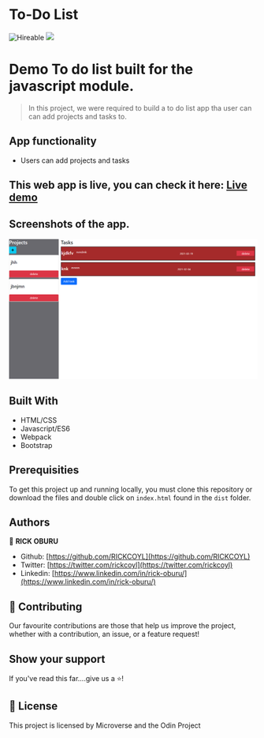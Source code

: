 # To-Do List

![Hireable](https://img.shields.io/badge/Hireable-yes-success) ![](https://img.shields.io/badge/-Microverse%20projects-blueviolet)

# Demo To do list built for the javascript module.

> In this project, we were required to build a to do list app tha user can can add projects and tasks to.

## App functionality

- Users can add projects and tasks

## This web app is live, you can check it here: [Live demo](https://rickcoyl.github.io/to-do-list/dist/index.html)

## Screenshots of the app.

![image](src/images/Screenshot.png)

## Built With

- HTML/CSS
- Javascript/ES6
- Webpack
- Bootstrap

## Prerequisities

To get this project up and running locally, you must clone this repository or download the files and double click on `index.html` found in the `dist` folder.

## Authors

👤 **RICK OBURU**

- Github: [https://github.com/RICKCOYL](https://github.com/RICKCOYL)
- Twitter: [https://twitter.com/rickcoyl](https://twitter.com/rickcoyl)
- Linkedin: [https://www.linkedin.com/in/rick-oburu/](https://www.linkedin.com/in/rick-oburu/)

## 🤝 Contributing

Our favourite contributions are those that help us improve the project, whether with a contribution, an issue, or a feature request!

## Show your support

If you've read this far....give us a ⭐️!

## 📝 License

This project is licensed by Microverse and the Odin Project
